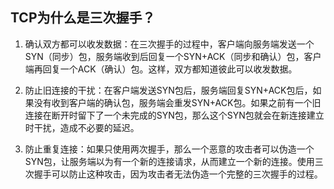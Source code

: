 ## TCP为什么是三次握手？

1. 确认双方都可以收发数据：在三次握手的过程中，客户端向服务端发送一个SYN（同步）包，服务端收到后回复一个SYN+ACK（同步和确认）包，客户端再回复一个ACK（确认）包。这样，双方都知道彼此可以收发数据。

2. 防止旧连接的干扰：在客户端发送SYN包后，服务端回复SYN+ACK包后，如果没有收到客户端的确认包，服务端会重发SYN+ACK包。如果之前有一个旧连接在断开时留下了一个未完成的SYN包，那么这个SYN包就会在新连接建立时干扰，造成不必要的延迟。

3. 防止重复连接：如果只使用两次握手，那么一个恶意的攻击者可以伪造一个SYN包，让服务端以为有一个新的连接请求，从而建立一个新的连接。使用三次握手可以防止这种攻击，因为攻击者无法伪造一个完整的三次握手的过程。
